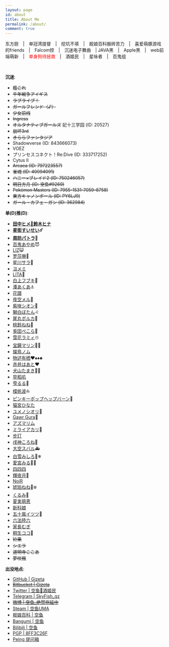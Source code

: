 ```yaml
---
layout: page
id: about
title: About Me
permalink: /about/
comment: true
---
```

东方厨　\|　单冠湾提督　\|　挖坑不填　\|　舰娘百科搬砖苦力　\|　喜爱萌豚游戏的friends　\|　Falcom控　\|　沉迷电子舞曲　\| JAVA黑　\|　Apple黑　\|　web前端萌新　\|　<font color="red">单身狗待拯救</font>　\|　酒姬民　\|　星咏者　\|　百鬼组

<br>

__沉迷__:

* ~~艦これ~~
* ~~千年戦争アイギス~~
* ~~ラブライブ！~~
* ~~ガールフレンド（♪）~~
* ~~少女前线~~
* ~~Ingress~~
* ~~オルタナティブガールズ~~ 妃十三学园 (ID: 20527)
* ~~崩坏3rd~~
* ~~きららファンタジア~~
* Shadowverse (ID: 843666073)
* VOEZ
* プリンセスコネクト！Re:Dive (ID: 333717252)
* Cytus Ⅱ
* ~~Arcaea (ID: 797223557)~~
* ~~雀魂 (ID: 40094091)~~
* ~~ハニー×ブレイド2 (ID: 750246057)~~
* ~~明日方舟 (ID: 空鱼#9269)~~
* ~~Pokémon Masters (ID: 7955-1531-7059-8758)~~
* ~~東方キャノンボール (ID: PY6LJ9)~~
* ~~ガール・カフェ・ガン (ID: 362984)~~

<p id="dd"><strong>单(D)推(D)</strong>:</p>

* **[田中ヒメ🥕鈴木ヒナ](https://www.youtube.com/channel/UCFv2z4iM5vHrS8bZPq4fHQQ)**
* **[星街すいせい](https://www.youtube.com/channel/UC5CwaMl1eIgY8h02uZw7u8A)☄️**
* **[周防パトラ](https://www.youtube.com/channel/UCeLzT-7b2PBcunJplmWtoDg)🦀**
* [百鬼あやめ](https://www.youtube.com/channel/UC7fk0CB07ly8oSl0aqKkqFg)😈
* [LIZ](https://www.youtube.com/channel/UCRMpIxnySp7Fy5SbZ8dBv2w)😺
* [罗莎琳](https://space.bilibili.com/511613157)📖
* [星川サラ](https://www.youtube.com/channel/UC9V3Y3_uzU5e-usObb6IE1w)🌟
* [ヨメミ](https://www.youtube.com/channel/UCy5lOmEQoivK5XK7QCaRKug)
* [LITA](https://www.youtube.com/channel/UCwuS0uY-Z2Gr_5OV2oFybFA)🐶
* [白上フブキ](https://www.youtube.com/channel/UCdn5BQ06XqgXoAxIhbqw5Rg)🌽
* [湊あくあ](https://www.youtube.com/channel/UC1opHUrw8rvnsadT-iGp7Cg)⚓️
* [花譜](https://www.youtube.com/channel/UCQ1U65-CQdIoZ2_NA4Z4F7A)
* [夜空メル](https://www.youtube.com/channel/UCD8HOxPs4Xvsm8H0ZxXGiBw)🌟
* [紫咲シオン](https://www.youtube.com/channel/UCXTpFs_3PqI41qX2d9tL2Rw)🌙
* [獅白ぼたん](https://www.youtube.com/channel/UCUKD-uaobj9jiqB-VXt71mA)♌
* [尾丸ポルカ](https://www.youtube.com/channel/UCK9V2B22uJYu3N7eR_BT9QA)🎪
* [桃鈴ねね](https://www.youtube.com/channel/UCAWSyEs_Io8MtpY3m-zqILA)🥟
* [兎田ぺこら](https://www.youtube.com/channel/UC1DCedRgGHBdm81E1llLhOQ)👯
* [雪花ラミィ](https://www.youtube.com/channel/UCFKOVgVbGmX65RxO3EtH3iw)☃️
* [宝鐘マリン](https://www.youtube.com/channel/UCCzUftO8KOVkV4wQG1vkUvg)🏴‍☠️
* [燦鳥ノム](https://www.youtube.com/channel/UCwRKt_raV3N5KZgxcFyC1vw)
* [物述有栖](https://www.youtube.com/channel/UCt0clH12Xk1-Ej5PXKGfdPA)♥️♠️♦️♣️
* [赤井はあと](https://www.youtube.com/channel/UC1CfXB_kRs3C-zaeTG3oGyg)❤️
* [犬山たまき](https://www.youtube.com/channel/UC8NZiqKx6fsDT3AVcMiVFyA)🐶💙
* [早稻叽](https://space.bilibili.com/1950658/)
* [雫るる](https://space.bilibili.com/387636363/)🍕
* [楪帆波](https://www.youtube.com/channel/UCqXvL55GYHtRZhBS03LVGnQ)⛵️
* [ピンキーポップヘップバーン](https://www.youtube.com/channel/UC1pR2ig6NhndhvicEgclNdA)🍿
* [猫宮ひなた](https://www.youtube.com/channel/UCevD0wKzJFpfIkvHOiQsfLQ)
* [ユメノシオリ](https://www.youtube.com/channel/UCH0ObmokE-zUOeihkKwWySA)🍄
* [Gawr Gura](https://www.youtube.com/channel/UCoSrY_IQQVpmIRZ9Xf-y93g)🔱
* [アズマリム](https://www.youtube.com/channel/UCARI2g7r-PHaxrIcAYsMfmA)
* [ミライアカリ](https://www.youtube.com/channel/UCMYtONm441rBogWK_xPH9HA)🦋
* [步玎](https://space.bilibili.com/416622817/)
* [戌神ころね](https://www.youtube.com/channel/UChAnqc_AY5_I3Px5dig3X1Q)🥐
* [大空スバル](https://www.youtube.com/channel/UCvzGlP9oQwU--Y0r9id_jnA)🚑
* [白雪みしろ](https://www.youtube.com/channel/UCC0i9nECi4Gz7TU63xZwodg)🐶❄
* [愛宮みる](https://www.youtube.com/channel/UCJCzy0Fyrm0UhIrGQ7tHpjg)🍼💖
* [四四四](https://www.youtube.com/channel/UC1UgLyUsaD0p5ZoWiL-nH_A)
* [輝夜月](https://www.youtube.com/channel/UCQYADFw7xEJ9oZSM5ZbqyBw)🍤
* [NoiR](https://www.youtube.com/channel/UC-3piUPtXhIu-KAdEs7fT8A)
* [琥珀ねね](https://www.youtube.com/channel/UC3uoOH4N2F4T9FyAGDwM6Ow)🍼❄️
* [くるみ](https://www.youtube.com/channel/UCBJFtEEDnCpz8koPH-nLWUA)🐶
* [夏実萌恵](https://www.youtube.com/channel/UCBePKUYNhoMcjBi-BRmjarQ)
* [新科娘](https://space.bilibili.com/451066708/)
* [五十嵐イツツ](https://www.youtube.com/channel/UCNAhQXaNtzBes7hIcmD7k_g)🌸
* [六法陸六](https://www.youtube.com/channel/UCPVoNBPEGIY8VwPLFWhsOOw)
* [家長むぎ](https://www.youtube.com/channel/UC_GCs6GARLxEHxy1w40d6VQ)
* [桐生ココ](https://www.youtube.com/channel/UCS9uQI-jC3DE0L4IpXyvr6w)🐉
* ~~铃果~~
* ~~シエラ~~
* ~~道明寺ここあ~~
* ~~夢咲楓~~

__出没地点__:

* [GitHub \| Gizeta](https://github.com/Gizeta)
* ~~[Bitbucket \| Gizeta](https://bitbucket.org/Gizeta_sf/)~~
* [Twitter \| 空鱼🥕酒姬民](https://twitter.com/Gizeta_sf)
* [Telegram \| SkyFish_gz](https://t.me/SkyFish_gz)
* ~~[微博 \| 空鱼_绝赞拖延中](http://weibo.com/gizeta)~~
* [Steam \| 空鱼UMA](http://steamcommunity.com/id/gizeta/)
* [舰娘百科 \| 空鱼](https://zh.kcwiki.moe/wiki/User:%E7%A9%BA%E9%B1%BC)
* [Bangumi \| 空鱼](http://bgm.tv/user/gizeta)
* [Bilibili \| 空鱼](http://space.bilibili.com/31625/#!/index)
* [PGP \| 8FF3C26F](https://pgp.mit.edu/pks/lookup?op=vindex&search=0x2AD041B88FF3C26F)
* [Peing 提问箱](https://peing.net/zh-CN/gizeta_sf)

<script>
  if (location.search === '?himehina') {
    document.querySelectorAll('#dd + ul li ~ li').forEach(function(e) {
      e.classList.add('hidden');
    });
  }
</script>
